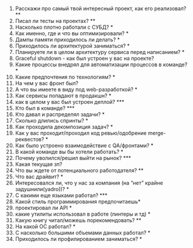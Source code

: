 1) Расскажи про самый твой интересный проект, как его реализовал? **  
2) Писал ли тесты на проектах? **  
3) Насколько плотно работали с СУБД? *  
4) Как именно, где и что вы оптимизировали? *  
5) Дампы памяти приходилось ли делать? *  
6) Приходилось ли архитектурой заниматься? *  
7) Планируете ли в целом архитектуру сервиса перед написанием? *  
8) Graceful shutdown - как был устроен у вас на проекте?  
9) Какие процессы внедрял для автоматизации процессов в команде? *  
10) Какие предпочтения по технологиям? *  
11) На чем у вас фронт был?  
12) А что вы имеете в виду под web-разработкой? *  
13) Как сервисы попадают в продакшн? *  
14) как в целом у вас был устроен деплой? ***
15) Кто был в команде? ***  
16) Кто давал и распределял задачи? *  
17) Сколько длились спринты? *  
18) Как проходила декомпозиция задач? *  
19) Как у вас проходит/проходил код ревью/одобрение merge-реквестов? *  
20) Как было устроено взаимодействие с QA/фронтами? *  
21) В какой команде вы бы хотели работать? *  
22) Почему уволился/решил выйти на рынок? ***  
23) Какая текущая зп?  
24) Что вы ждете от потенциального работодателя? **  
25) Что вас драйвит? *  
26) Интересовался ли, что у нас за компания (на “нет” крайне задушнили(yadro))? *  
27) С какими еще языками работал? ***
28) Какой стиль программирования предпочитаешь*
29) проектировал ли API *
30) какие утилиты использовал в работе (линтеры и тд) *
31) Какую книгу читал/можешь порекомендовать? **
32) На какой ОС работал? *
33) С насколько большими объемами данных работал? *
34) Приходилось ли профилированием заниматься? *
